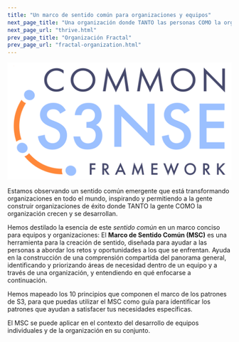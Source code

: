 ```yaml
---
title: "Un marco de sentido común para organizaciones y equipos"
next_page_title: "Una organización donde TANTO las personas COMO la organización puedan tener éxito"
next_page_url: "thrive.html"
prev_page_title: "Organización Fractal"
prev_page_url: "fractal-organization.html"
---
```




![El Marco de Sentido Común](img/csf/csf-logo.png)

Estamos observando un sentido común emergente que está transformando organizaciones en todo el mundo, inspirando y permitiendo a la gente construir organizaciones de éxito donde TANTO la gente COMO la organización crecen y se desarrollan.

Hemos destilado la esencia de este _sentido común_ en un marco conciso para equipos y organizaciones: El **Marco de Sentido Común (MSC)** es una herramienta para la creación de sentido, diseñada para ayudar a las personas a abordar los retos y oportunidades a los que se enfrentan. Ayuda en la construcción de una comprensión compartida del panorama general, identificando y priorizando áreas de necesidad dentro de un equipo y a través de una organización, y entendiendo en qué enfocarse a continuación.

Hemos mapeado los 10 principios que componen el marco de los patrones de S3, para que puedas utilizar el MSC como guía para identificar los patrones que ayudan a satisfacer tus necesidades específicas.

El MSC se puede aplicar en el contexto del desarrollo de equipos individuales y de la organización en su conjunto. 
